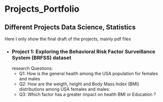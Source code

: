 # Projects_Portfolio
## Different Projects Data Science, Statistics
Here I only show the final draft of the projects, mainly pdf files

* ### Project 1: Exploring the Behavioral Risk Factor Surveillance System (BRFSS) dataset
  research Questions:
    * Q1: How is the general health among the USA population for females and males
    * Q2: How are the weigth, height and Body Mass Index (BMI) distributions among USA females and
males:
    * Q3: Which factor has a greater impact on health BMI or Education ?
